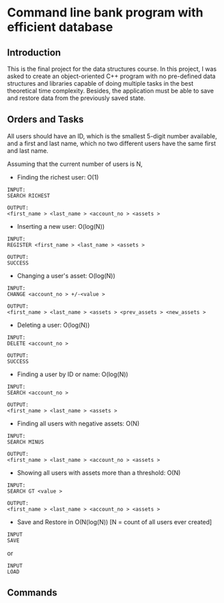 # Command line bank program with efficient database

## Introduction
This is the final project for the data structures course. In this project, I was asked to create an object-oriented C++ program with no pre-defined data structures and libraries capable of doing multiple tasks in the best theoretical time complexity. Besides, the application must be able to save and restore data from the previously saved state.

## Orders and Tasks
All users should have an ID, which is the smallest 5-digit number available, and a first and last name, which no two different users have the same first and last name. 

Assuming that the current number of users is N,
- Finding the richest user: O(1)
```
INPUT:
SEARCH RICHEST

OUTPUT:
<first_name > <last_name > <account_no > <assets >
```
- Inserting a new user: O(log(N))
```
INPUT:
REGISTER <first_name > <last_name > <assets >

OUTPUT:
SUCCESS
```
- Changing a user's asset: O(log(N))
```
INPUT:
CHANGE <account_no > +/-<value >

OUTPUT:
<first_name > <last_name > <assets > <prev_assets > <new_assets >
```
- Deleting a user: O(log(N))
```
INPUT:
DELETE <account_no >

OUTPUT:
SUCCESS
```
- Finding a user by ID or name: O(log(N))
```
INPUT:
SEARCH <account_no >

OUTPUT:
<first_name > <last_name > <assets >
```
- Finding all users with negative assets: O(N)
```
INPUT:
SEARCH MINUS

OUTPUT:
<first_name > <last_name > <account_no > <assets >
```
- Showing all users with assets more than a threshold: O(N)
```
INPUT:
SEARCH GT <value >

OUTPUT:
<first_name > <last_name > <account_no > <assets >
```
- Save and Restore in O(N(log(N)) [N = count of all users ever created]
```
INPUT
SAVE
```
or
```
INPUT
LOAD
```

## Commands

